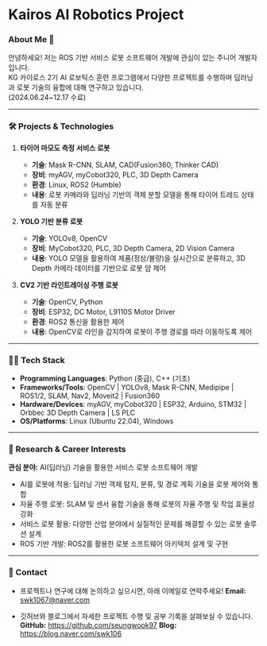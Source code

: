 # Kairos AI Robotics Project

### About Me 👋
안녕하세요! 저는 ROS 기반 서비스 로봇 소프트웨어 개발에 관심이 있는 주니어 개발자입니다.  
KG 카이로스 2기 AI 로보틱스 훈련 프로그램에서 다양한 프로젝트를 수행하며 딥러닝과 로봇 기술의 융합에 대해 연구하고 있습니다.  
(2024.06.24~12.17 수료)

---

### 🛠️ Projects & Technologies

1. **타이어 마모도 측정 서비스 로봇**  
   - **기술**: Mask R-CNN, SLAM, CAD(Fusion360, Thinker CAD)  
   - **장비**: myAGV, myCobot320, PLC, 3D Depth Camera  
   - **환경**: Linux, ROS2 (Humble)  
   - **내용**: 로봇 카메라와 딥러닝 기반의 객체 분할 모델을 통해 타이어 트레드 상태를 자동 분류  

2. **YOLO 기반 분류 로봇**  
   - **기술**: YOLOv8, OpenCV  
   - **장비**: MyCobot320, PLC, 3D Depth Camera, 2D Vision Camera  
   - **내용**: YOLO 모델을 활용하여 제품(정상/불량)을 실시간으로 분류하고, 3D Depth 카메라 데이터를 기반으로 로봇 암 제어  

3. **CV2 기반 라인트레이싱 주행 로봇**  
   - **기술**: OpenCV, Python  
   - **장비**: ESP32, DC Motor, L9110S Motor Driver  
   - **환경**: ROS2 통신을 활용한 제어  
   - **내용**: OpenCV로 라인을 감지하여 로봇이 주행 경로를 따라 이동하도록 제어  

---

### 🧑‍💻 Tech Stack
- **Programming Languages**: Python (중급), C++ (기초)
- **Frameworks/Tools**: OpenCV | YOLOv8, Mask R-CNN, Medipipe | ROS1/2, SLAM, Nav2, Moveit2 | Fusion360
- **Hardware/Devices**: myAGV, myCobot320 | ESP32, Arduino, STM32 | Orbbec 3D Depth Camera | LS PLC 
- **OS/Platforms**: Linux (Ubuntu 22.04), Windows

---

### 🎯 Research & Career Interests
**관심 분야:** AI(딥러닝) 기술을 활용한 서비스 로봇 소프트웨어 개발
- AI를 로봇에 적용: 딥러닝 기반 객체 탐지, 분류, 및 경로 계획 기술을 로봇 제어와 통합
- 자율 주행 로봇: SLAM 및 센서 융합 기술을 통해 로봇의 자율 주행 및 작업 효율성 강화
- 서비스 로봇 활용: 다양한 산업 분야에서 실질적인 문제를 해결할 수 있는 로봇 솔루션 설계
- ROS 기반 개발: ROS2를 활용한 로봇 소프트웨어 아키텍처 설계 및 구현 

---

### 🤝 Contact
- 프로젝트나 연구에 대해 논의하고 싶으시면, 아래 이메일로 연락주세요! 
**Email:** swk1067@naver.com

- 깃허브와 블로그에서 자세한 프로젝트 수행 및 공부 기록을 살펴보실 수 있습니다.
**GitHub:** https://github.com/seungwook97
**Blog:** https://blog.naver.com/swk106
